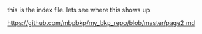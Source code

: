 this is the index file. lets see where this shows up


https://github.com/mbpbkp/my_bkp_repo/blob/master/page2.md
